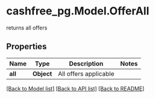 # cashfree_pg.Model.OfferAll
returns all offers

## Properties

Name | Type | Description | Notes
------------ | ------------- | ------------- | -------------
**all** | **Object** | All offers applicable | 

[[Back to Model list]](../README.md#documentation-for-models) [[Back to API list]](../README.md#documentation-for-api-endpoints) [[Back to README]](../README.md)

